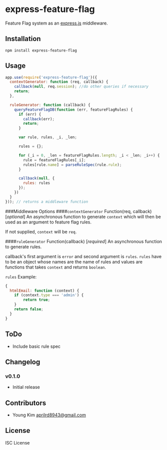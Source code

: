 # express-feature-flag

Feature Flag system as an [express.js]( https://github.com/visionmedia/express ) middleware.

## Installation

```
npm install express-feature-flag
```

## Usage

```javascript
app.use(require('express-feature-flag')({
  contextGenerator: function (req, callback) {
    callback(null, req.session); //do other queries if necessary
    return;
  },

  ruleGenerator: function (callback) {
    queryFeatureFlagDB(function (err, featureFlagRules) {
      if (err) {
        callback(err);
        return;
      }

      var rule, rules, _i, _len;

      rules = {};

      for (_i = 0, _len = featureFlagRules.length; _i < _len; _i++) {
        rule = featureFlagRules[_i];
        rules[rule.name] = parseRuleSpec(rule.rule);
      }

      callback(null, {
        rules: rules
      });
    })
  }
})); // returns a middleware function
```

###Middleware Options
####`contextGenerator` Function(req, callback) [_optional_]
An asynchronous function to generate `context` which will then be used as an argument to feature flag rules.

If not supplied, `context` will be `req`.

####`ruleGenerator` Function(callback) [_required_]
An asynchronous function to generate rules.

callback's first argument is `error` and second argument is `rules`. `rules` have to be an object whose names are the name of rules and values are functions that takes `context` and returns `boolean`.

`rules` Example:
```javascript
{
  htmlEmail: function (context) {
    if (context.type === 'admin') {
        return true;
    }
    return false;
  }
}
```
## ToDo
- Include basic rule spec

## Changelog

### v0.1.0
- Initial release

## Contributors

- Young Kim <aprilrd8943@gmail.com>

## License
ISC License
